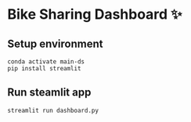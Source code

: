# Bike Sharing Dashboard ✨

## Setup environment

```
conda activate main-ds
pip install streamlit
```

## Run steamlit app

```
streamlit run dashboard.py
```